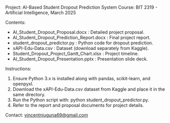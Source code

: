 Project: AI-Based Student Dropout Prediction System
Course: BIT 2319 - Artificial Intelligence, March 2025

Contents:
- AI_Student_Dropout_Proposal.docx : Detailed project proposal.
- AI_Student_Dropout_Prediction_Report.docx : Final project report.
- student_dropout_predictor.py : Python code for dropout prediction.
- xAPI-Edu-Data.csv : Dataset (download separately from Kaggle).
- Student_Dropout_Project_Gantt_Chart.xlsx : Project timeline.
- AI_Student_Dropout_Presentation.pptx : Presentation slide deck.

Instructions:
1. Ensure Python 3.x is installed along with pandas, scikit-learn, and openpyxl.
2. Download the xAPI-Edu-Data.csv dataset from Kaggle and place it in the same directory.
3. Run the Python script with: python student_dropout_predictor.py.
4. Refer to the report and proposal documents for project details.

Contact: vincentnjuguna69@gmail.com
